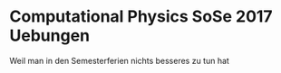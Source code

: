 # Computational Physics SoSe 2017 Uebungen

Weil man in den Semesterferien nichts besseres zu tun hat

